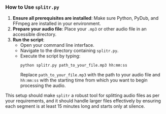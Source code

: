 ### How to Use `splitr.py`

1. **Ensure all prerequisites are installed**: Make sure Python, PyDub, and FFmpeg are installed in your environment.
2. **Prepare your audio file**: Place your `.mp3` or other audio file in an accessible directory.
3. **Run the script**:
    - Open your command line interface.
    - Navigate to the directory containing `splitr.py`.
    - Execute the script by typing:
      ```
      python splitr.py path_to_your_file.mp3 hh:mm:ss
      ```
      Replace `path_to_your_file.mp3` with the path to your audio file and `hh:mm:ss` with the starting time from which you want to begin processing the audio.

This setup should make `splitr` a robust tool for splitting audio files as per your requirements, and it should handle larger files effectively by ensuring each segment is at least 15 minutes long and starts only at silence.